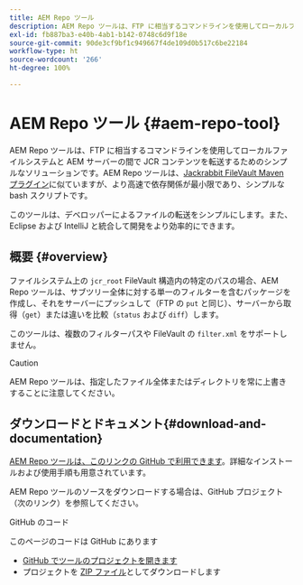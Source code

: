 ```yaml
---
title: AEM Repo ツール
description: AEM Repo ツールは、FTP に相当するコマンドラインを使用してローカルファイルシステムと AEM サーバーの間で JCR コンテンツを転送するためのシンプルなソリューションです。
exl-id: fb887ba3-e40b-4ab1-b142-0748c6d9f18e
source-git-commit: 90de3cf9bf1c949667f4de109d0b517c6be22184
workflow-type: ht
source-wordcount: '266'
ht-degree: 100%

---
```


# AEM Repo ツール {#aem-repo-tool}

AEM Repo ツールは、FTP に相当するコマンドラインを使用してローカルファイルシステムと AEM サーバーの間で JCR コンテンツを転送するためのシンプルなソリューションです。AEM Repo ツールは、[Jackrabbit FileVault Maven プラグイン](https://jackrabbit.apache.org/filevault-package-maven-plugin)に似ていますが、より高速で依存関係が最小限であり、シンプルな bash スクリプトです。

このツールは、デベロッパーによるファイルの転送をシンプルにします。また、Eclipse および IntelliJ と統合して開発をより効率的にできます。

## 概要 {#overview}

ファイルシステム上の `jcr_root` FileVault 構造内の特定のパスの場合、AEM Repo ツールは、サブツリー全体に対する単一のフィルターを含むパッケージを作成し、それをサーバーにプッシュして（FTP の `put` と同じ）、サーバーから取得（`get`）または違いを比較（`status` および `diff`）します。

このツールは、複数のフィルターパスや FileVault の `filter.xml` をサポートしません。

>[!CAUTION]
>
>AEM Repo ツールは、指定したファイル全体またはディレクトリを常に上書きすることに注意してください。

## ダウンロードとドキュメント{#download-and-documentation}

[AEM Repo ツールは、このリンクの GitHub で利用できます](https://github.com/Adobe-Marketing-Cloud/tools/tree/master/repo)。詳細なインストールおよび使用手順も用意されています。

AEM Repo ツールのソースをダウンロードする場合は、GitHub プロジェクト（次のリンク）を参照してください。

GitHub のコード

このページのコードは GitHub にあります

* [GitHub でツールのプロジェクトを開きます](https://github.com/Adobe-Marketing-Cloud/tools)
* プロジェクトを [ZIP ファイル](https://github.com/Adobe-Marketing-Cloud/tools/archive/master.zip)としてダウンロードします
